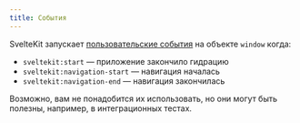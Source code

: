 ```yaml
---
title: События
---
```


SvelteKit запускает [пользовательские события](https://learn.javascript.ru/dispatch-events) на объекте `window` когда:

* `sveltekit:start` — приложение закончило гидрацию
* `sveltekit:navigation-start` — навигация началась
* `sveltekit:navigation-end` — навигация закончилась

Возможно, вам не понадобится их использовать, но они могут быть полезны, например, в интеграционных тестах.